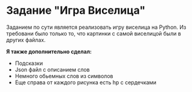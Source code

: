 # Задание "Игра Виселица" 

Заданием по сути является реализовать игру виселица на Python. Из требовани было только то, что картинки с самой виселицой были в других файлах.

**Я также дополнительно сделал:**
- Подсказки
- Json файл с описанием слов
- Немного обьемных слов из символов
- Еще справа от каждого рисунка есть hp с сердечками

